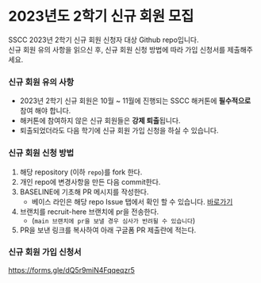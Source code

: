 # 2023년도 2학기 신규 회원 모집

SSCC 2023년 2학기 신규 회원 신청자 대상 Github repo입니다.  
신규 회원 유의 사항을 읽으신 후, 신규 회원 신청 방법에 따라 가입 신청서를 제출해주세요. 

### 신규 회원 유의 사항
- 2023년 2학기 신규 회원은 10월 ~ 11월에 진행되는 SSCC 해커톤에 **필수적으로** 참여 해야 합니다.   
- 해커톤에 참여하지 않은 신규 회원들은 **강제 퇴출**됩니다.   
- 퇴출되었더라도 다음 학기에 신규 회원 가입 신청을 하실 수 있습니다.

### 신규 회원 신청 방법
1. 해당 repository (이하 `repo`)를 fork 한다.
2. 개인 repo에 변경사항을 만든 다음 commit한다.
3. BASELINE에 기초해 PR 메시지를 작성한다.
   - 베이스 라인은 해당 repo Issue 탭에서 확인 할 수 있습니다. [바로가기](https://github.com/SoongSilComputingClub/2023-2-new-members-recruit/issues/1#issue-1839111966)
4. 브랜치를 recruit-here 브랜치에 pr을 전송한다.
   - (`main 브랜치에 pr을 보낼 경우 심사가 반려될 수 있습니다`)
5. PR을 보낸 링크를 복사하여 아래 구글폼 PR 제출란에 적는다.

### 신규 회원 가입 신청서
https://forms.gle/dQ5r9miN4Fqqeqzr5
